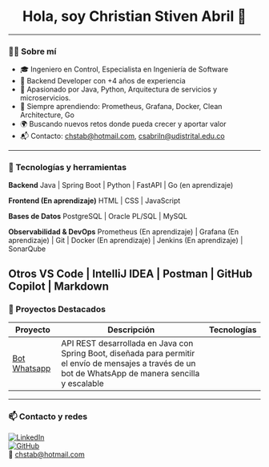 <h1 align="center">Hola, soy Christian Stiven Abril 👋</h1>

---

### 🧑‍💻 Sobre mí
- 🎓 Ingeniero en Control, Especialista en Ingeniería de Software
- 💼 Backend Developer con +4 años de experiencia
- 🚀 Apasionado por Java, Python, Arquitectura de servicios y microservicios. 
- 🧠 Siempre aprendiendo: Prometheus, Grafana, Docker, Clean Architecture, Go
- 🌍 Buscando nuevos retos donde pueda crecer y aportar valor
- 📬 Contacto: chstab@hotmail.com, csabriln@udistrital.edu.co

---

### 🔧 Tecnologías y herramientas

**Backend**
Java | Spring Boot | Python | FastAPI | Go (en aprendizaje)

**Frontend (En aprendizaje)**
HTML | CSS | JavaScript

**Bases de Datos**
PostgreSQL | Oracle PL/SQL | MySQL

**Observabilidad & DevOps**
Prometheus (En aprendizaje) | Grafana (En aprendizaje)  | Git | Docker (En aprendizaje)  | Jenkins (En aprendizaje)  | SonarQube

**Otros**
VS Code | IntelliJ IDEA | Postman | GitHub Copilot | Markdown
---

### 📌 Proyectos Destacados

| Proyecto | Descripción | Tecnologías |
|----------|-------------|-------------|
| [Bot Whatsapp](https://github.com/ChristianAbril91/BotWhatsapp-Spring) | API REST desarrollada en Java con Spring Boot, diseñada para permitir el envío de mensajes a través de un bot de WhatsApp de manera sencilla y escalable

---

### 📫 Contacto y redes

[![LinkedIn](https://img.shields.io/badge/LinkedIn-blue?logo=linkedin&logoColor=white)](https://www.linkedin.com/in/christian-stiven-abril-nieto)  
[![GitHub](https://img.shields.io/badge/GitHub-black?logo=github)](https://github.com/tuusuario)  
📩 chstab@hotmail.com
